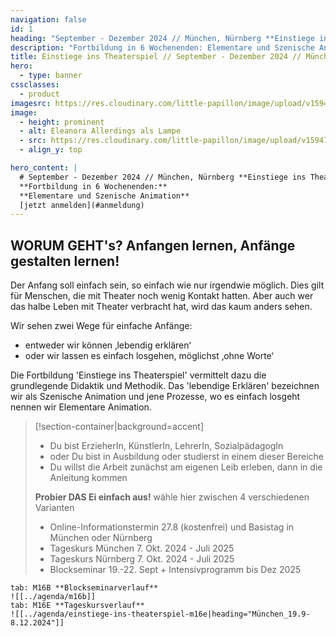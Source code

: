 ```yaml
---
navigation: false
id: 1
heading: "September - Dezember 2024 // München, Nürnberg **Einstiege ins Theaterspiel**"
description: "Fortbildung in 6 Wochenenden: Elementare und Szenische Animation"
title: Einstiege ins Theaterspiel // September - Dezember 2024 // München, Nürnberg
hero:
  - type: banner
cssclasses:
  - product
imagesrc: https://res.cloudinary.com/little-papillon/image/upload/v1594701917/dasei/einstiege_lampe_nora.jpg
image:
  - height: prominent
  - alt: Eleanora Allerdings als Lampe
  - src: https://res.cloudinary.com/little-papillon/image/upload/v1594701917/dasei/einstiege_lampe_nora.jpg
  - align_y: top

hero_content: |
  # September - Dezember 2024 // München, Nürnberg **Einstiege ins Theaterspiel**
  **Fortbildung in 6 Wochenenden:**
  **Elementare und Szenische Animation**
  [jetzt anmelden](#anmeldung)
---
```


<!-- PUBLISH-FROM-HERE -->

## **WORUM GEHT's?** Anfangen lernen, Anfänge gestalten lernen!

Der Anfang soll einfach sein, so einfach wie nur irgendwie möglich. Dies gilt für Menschen, die mit Theater noch wenig Kontakt hatten. Aber auch wer das halbe Leben mit Theater verbracht hat, wird das kaum anders sehen.

Wir sehen zwei Wege für einfache Anfänge:
- entweder wir können ‚lebendig erklären‘
- oder wir lassen es einfach losgehen, möglichst ‚ohne Worte‘

Die Fortbildung 'Einstiege ins Theaterspiel' vermittelt dazu die grundlegende Didaktik und Methodik. Das 'lebendige Erklären' bezeichnen wir als Szenische Animation und jene Prozesse, wo es einfach losgeht nennen wir Elementare Animation.

> [!section-container|background=accent] 
> - Du bist ErzieherIn, KünstlerIn, LehrerIn, SozialpädagogIn
> - oder Du bist in Ausbildung oder studierst in einem dieser Bereiche
> - Du willst die Arbeit zunächst am eigenen Leib erleben, dann in die Anleitung kommen
> 
> **Probier DAS Ei einfach aus!** wähle hier zwischen 4 verschiedenen Varianten
> - Online-Informationstermin 27.8 (kostenfrei) und Basistag in München oder Nürnberg
> - Tageskurs München 7. Okt. 2024 - Juli 2025
> - Tageskurs Nürnberg 7. Okt. 2024 - Juli 2025
> - Blockseminar 19.-22. Sept + Intensivprogramm bis Dez 2025

~~~tabs
tab: M16B **Blockseminarverlauf**
![[../agenda/m16b]]
tab: M16E **Tageskursverlauf**
![[../agenda/einstiege-ins-theaterspiel-m16e|heading="München_19.9-8.12.2024"]]
~~~